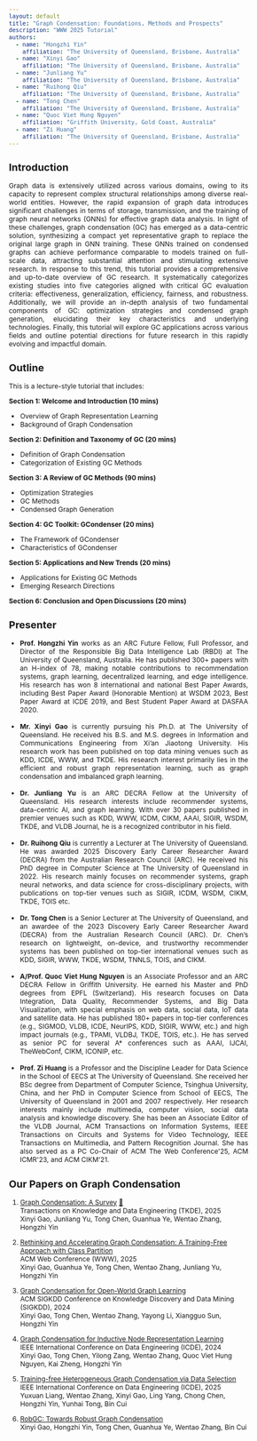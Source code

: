 ```yaml
---
layout: default
title: "Graph Condensation: Foundations, Methods and Prospects"
description: "WWW 2025 Tutorial"
authors:
  - name: "Hongzhi Yin"
    affiliation: "The University of Queensland, Brisbane, Australia"
  - name: "Xinyi Gao"
    affiliation: "The University of Queensland, Brisbane, Australia"
  - name: "Junliang Yu"
    affiliation: "The University of Queensland, Brisbane, Australia"
  - name: "Ruihong Qiu"
    affiliation: "The University of Queensland, Brisbane, Australia"
  - name: "Tong Chen"
    affiliation: "The University of Queensland, Brisbane, Australia"
  - name: "Quoc Viet Hung Nguyen"
    affiliation: "Griffith University, Gold Coast, Australia"
  - name: "Zi Huang"
    affiliation: "The University of Queensland, Brisbane, Australia"
---
```




<style>
  body {
    font-size: 12px; /* 根据需要调整字体大小 */
  }
</style>

## Introduction
<div style="text-align: justify;">
Graph data is extensively utilized across various domains, owing to its capacity to represent complex structural relationships among diverse real-world entities. However, the rapid expansion of graph data introduces significant challenges in terms of storage, transmission, and the training of graph neural networks (GNNs) for effective graph data analysis. In light of these challenges, graph condensation (GC) has emerged as a data-centric solution, synthesizing a compact yet representative graph to replace the original large graph in GNN training. These GNNs trained on condensed graphs can achieve performance comparable to models trained on full-scale data, attracting substantial attention and stimulating extensive research.
In response to this trend, this tutorial provides a comprehensive and up-to-date overview of GC research. It systematically categorizes existing studies into five categories aligned with critical GC evaluation criteria: effectiveness, generalization, efficiency, fairness, and robustness. Additionally, we will provide an in-depth analysis of two fundamental components of GC: optimization strategies and condensed graph generation, elucidating their key characteristics and underlying technologies. Finally, this tutorial will explore GC applications across various fields and outline potential directions for future research in this rapidly evolving and impactful domain.
</div>


## Outline

This is a lecture-style tutorial that includes:

**Section 1: Welcome and Introduction (10 mins)**
  - Overview of Graph Representation Learning
  - Background of Graph Condensation

**Section 2: Definition and Taxonomy of GC (20 mins)**
  - Definition of Graph Condensation
  - Categorization of Existing GC Methods

**Section 3: A Review of GC Methods (90 mins)**
  - Optimization Strategies
  - GC Methods
  - Condensed Graph Generation
    
**Section 4: GC Toolkit: GCondenser (20 mins)**
  - The Framework of GCondenser
  - Characteristics of GCondenser

**Section 5: Applications and New Trends (20 mins)**
  - Applications for Existing GC Methods
  - Emerging Research Directions
    
**Section 6: Conclusion and Open Discussions (20 mins)**



## Presenter

<div style="text-align: justify;">
<ul style="list-style-type: disc; padding-left: 20px;">

<li><strong>Prof. Hongzhi Yin</strong> works as an ARC Future Fellow, Full Professor, and Director of the Responsible Big Data Intelligence Lab (RBDI) at The University of Queensland, Australia. He has published 300+ papers with an H-index of 78, making notable contributions to recommendation systems, graph learning, decentralized learning, and edge intelligence. His research has won 8 international and national Best Paper Awards, including Best Paper Award (Honorable Mention) at WSDM 2023, Best Paper Award at ICDE 2019, and Best Student Paper Award at DASFAA 2020.</li>

<br>
<li><strong>Mr. Xinyi Gao</strong> is currently pursuing his Ph.D. at The University of Queensland. He received his B.S. and M.S. degrees in Information and Communications Engineering from Xi’an Jiaotong University. His research work has been published on top data mining venues such as KDD, ICDE, WWW, and TKDE. His research interest primarily lies in the efficient and robust graph representation learning, such as graph condensation and imbalanced graph learning.</li>
<br>
<li><strong>Dr. Junliang Yu</strong> is an ARC DECRA Fellow at the University of Queensland. His research interests include recommender systems, data-centric AI, and graph learning. With over 30 papers published in premier venues such as KDD, WWW, ICDM, CIKM, AAAI, SIGIR, WSDM, TKDE, and VLDB Journal, he is a recognized contributor in his field.</li>

<br>
<li><strong>Dr. Ruihong Qiu</strong> is currently a Lecturer at The University of Queensland. He was awarded 2025 Discovery Early Career Researcher Award (DECRA) from the Australian Research Council (ARC). He received his PhD degree in Computer Science at The University of Queensland in 2022. His research mainly focuses on recommender systems, graph neural networks, and data science for cross-disciplinary projects, with publications on top-tier venues such as SIGIR, ICDM, WSDM, CIKM, TKDE, TOIS etc.</li>

<br>
<li><strong>Dr. Tong Chen</strong> is a Senior Lecturer at The University of Queensland, and an awardee of the 2023 Discovery Early Career Researcher Award (DECRA) from the Australian Research Council (ARC). Dr. Chen’s research on lightweight, on-device, and trustworthy recommender systems has been published on top-tier international venues such as KDD, SIGIR, WWW, TKDE, WSDM, TNNLS, TOIS, and CIKM. </li>

<br>
<li><strong>A/Prof. Quoc Viet Hung Nguyen</strong> is an Associate Professor and an ARC DECRA Fellow in Griffith University. He earned his Master and PhD degrees from EPFL (Switzerland). His research focuses on Data Integration, Data Quality, Recommender Systems, and Big Data Visualization, with special emphasis on web data, social data, IoT data and satellite data. He has published 180+ papers in top-tier conferences (e.g., SIGMOD, VLDB, ICDE, NeurIPS, KDD, SIGIR, WWW, etc.) and high impact journals (e.g., TPAMI, VLDBJ, TKDE, TOIS, etc.). He has served as senior PC for several A* conferences such as AAAI, IJCAI, TheWebConf, CIKM, ICONIP, etc.</li>

<br>
<li><strong>Prof. Zi Huang</strong> is a Professor and the Discipline Leader for Data Science in the School of EECS at The University of Queensland. She received her BSc degree from Department of Computer Science, Tsinghua University, China, and her PhD in Computer Science from School of EECS, The University of Queensland in 2001 and 2007 respectively. Her research interests mainly include multimedia, computer vision, social data analysis and knowledge discovery. She has been an Associate Editor of the VLDB Journal, ACM Transactions on Information Systems, IEEE Transactions on Circuits and Systems for Video Technology, IEEE Transactions on Multimedia, and Pattern Recognition Journal. She has also served as a PC Co-Chair of ACM The Web Conference'25, ACM ICMR'23, and ACM CIKM'21.</li>

</ul>
</div>


## Our Papers on Graph Condensation
1. [Graph Condensation: A Survey](https://arxiv.org/abs/2401.11720v2) [📖](https://github.com/XYGaoG/Graph-Condensation-Papers)  
Transactions on Knowledge and Data Engineering (TKDE), 2025  
Xinyi Gao, Junliang Yu, Tong Chen, Guanhua Ye, Wentao Zhang, Hongzhi Yin  

1. [Rethinking and Accelerating Graph Condensation: A Training-Free Approach with Class Partition](https://arxiv.org/abs/2405.13707)  
ACM Web Conference (WWW), 2025  
Xinyi Gao, Guanhua Ye, Tong Chen, Wentao Zhang, Junliang Yu, Hongzhi Yin  

1. [Graph Condensation for Open-World Graph Learning](https://arxiv.org/abs/2405.17003)  
ACM SIGKDD Conference on Knowledge Discovery and Data Mining (SIGKDD), 2024  
Xinyi Gao, Tong Chen, Wentao Zhang, Yayong Li, Xiangguo Sun, Hongzhi Yin

1. [Graph Condensation for Inductive Node Representation Learning](https://arxiv.org/abs/2307.15967)  
IEEE International Conference on Data Engineering (ICDE), 2024  
Xinyi Gao, Tong Chen, Yilong Zang, Wentao Zhang, Quoc Viet Hung Nguyen, Kai Zheng, Hongzhi Yin

1. [Training-free Heterogeneous Graph Condensation via Data Selection](https://arxiv.org/abs/2412.16250)  
IEEE International Conference on Data Engineering (ICDE), 2025  
Yuxuan Liang, Wentao Zhang, Xinyi Gao, Ling Yang, Chong Chen, Hongzhi Yin, Yunhai Tong, Bin Cui

1. [RobGC: Towards Robust Graph Condensation](https://arxiv.org/abs/2406.13200)  
Xinyi Gao, Hongzhi Yin, Tong Chen, Guanhua Ye, Wentao Zhang, Bin Cui



